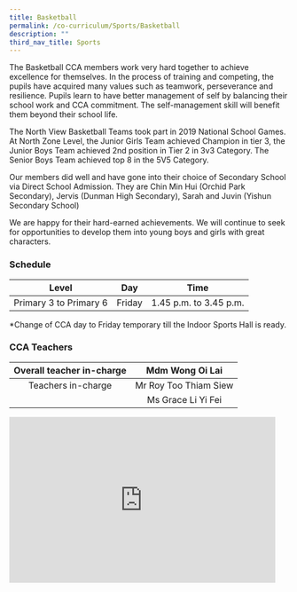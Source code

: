 ```yaml
---
title: Basketball
permalink: /co-curriculum/Sports/Basketball
description: ""
third_nav_title: Sports
---
```

The Basketball CCA members work very hard together to achieve excellence for themselves. In the process of training and competing, the pupils have acquired many values such as teamwork, perseverance and resilience. Pupils learn to have better management of self by balancing their school work and CCA commitment. The self-management skill will benefit them beyond their school life.

  

The North View Basketball Teams took part in 2019 National School Games. At North Zone Level, the Junior Girls Team achieved Champion in tier 3, the Junior Boys Team achieved 2nd position in Tier 2 in 3v3 Category. The Senior Boys Team achieved top 8 in the 5V5 Category.

Our members did well and have gone into their choice of Secondary School via Direct School Admission. They are Chin Min Hui (Orchid Park Secondary), Jervis (Dunman High Secondary), Sarah and Juvin (Yishun Secondary School)

  

We are happy for their hard-earned achievements. We will continue to seek for opportunities to develop them into young boys and girls with great characters.

### **Schedule**

| Level 	| Day 	| Time 	|
|:---:	|:---:	|:---:	|
| Primary 3 to Primary 6 	| Friday 	| 1.45 p.m. to 3.45 p.m. 	|

\*Change of CCA day to Friday temporary till the Indoor Sports Hall is ready.

### **CCA Teachers**

| Overall teacher in-charge 	| Mdm Wong Oi Lai 	|
|:---:	|:---:	|
| Teachers in-charge 	| Mr Roy Too Thiam Siew 	|
|  	| Ms Grace Li Yi Fei 	|

<iframe allowfullscreen="true" height="299" width="480" frameborder="0" src="https://docs.google.com/presentation/d/e/2PACX-1vRXnjXIgBWRsQmRSPyJXBgZjMkLGcUc14cjps_zf2Wr0WgjV_a-7Z9FFtetYH5GEFlrD8svPr4gUs3N/embed?start=true&amp;loop=true&amp;delayms=3000"></iframe>